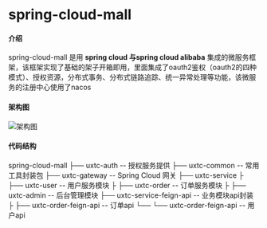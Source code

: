 # spring-cloud-mall

#### 介绍
spring-cloud-mall 是用 **spring cloud 与spring cloud alibaba** 集成的微服务框架，该框架实现了基础的架子开箱即用，里面集成了oauth2鉴权（oauth2的四种模式）、授权资源，分布式事务、分布式链路追踪、统一异常处理等功能，该微服务的注册中心使用了nacos


#### 架构图
![架构图](https://images.gitee.com/uploads/images/2021/0618/095042_bff94964_1393776.png "屏幕截图.png")

#### 代码结构

spring-cloud-mall
├── uxtc-auth    -- 授权服务提供
├── uxtc-common  -- 常用工具封装包
├── uxtc-gateway -- Spring Cloud 网关
├── uxtc-service 
├    ├── uxtc-user  -- 用户服务模块
├    ├── uxtc-order -- 订单服务模块
├    ├── uxtc-admin -- 后台管理模块
├── uxtc-service-feign-api    -- 业务模块api封装
├    ├── uxtc-order-feign-api -- 订单api 
└──  └── uxtc-order-feign-api -- 用户api 

